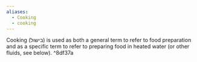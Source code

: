 ```yaml
---
aliases:
  - Cooking
  - cooking
---
```

 Cooking (בישול) is used as both a general term to refer to food preparation and as a specific term to refer to preparing food in heated water (or other fluids, see below). ^8df37a